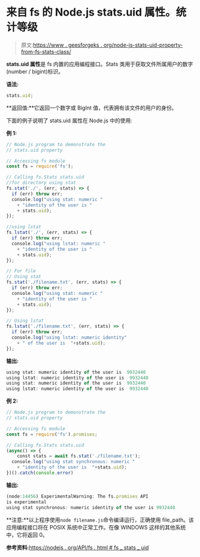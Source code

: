 # 来自 fs 的 Node.js stats.uid 属性。统计等级

> 原文:[https://www . geesforgeks . org/node-js-stats-uid-property-from-fs-stats-class/](https://www.geeksforgeeks.org/node-js-stats-uid-property-from-fs-stats-class/)

**stats.uid 属性**是 fs 内置的应用编程接口。Stats 类用于获取文件所属用户的数字(number / bigint)标识。

**语法:**

```js
stats.uid;
```

**返回值:**它返回一个数字或 BigInt 值，代表拥有该文件的用户的身份。

下面的例子说明了 stats.uid 属性在 Node.js 中的使用:

**例 1:**

```js
// Node.js program to demonstrate the   
// stats.uid property

// Accessing fs module
const fs = require('fs');

// Calling fs.Stats stats.uid
//for directory using stat
fs.stat('./', (err, stats) => {
  if (err) throw err;
  console.log("using stat: numeric "
    + "identity of the user is "
    + stats.uid);
});

//using lstat
fs.lstat('./', (err, stats) => {
  if (err) throw err;
  console.log("using lstat: numeric "
    + "identity of the user is "
    + stats.uid);
});

// For file
// Using stat
fs.stat('./filename.txt', (err, stats) => {
  if (err) throw err;
  console.log("using stat: numeric "
    + "identity of the user is "
    + stats.uid);
});

// Using lstat
fs.lstat('./filename.txt', (err, stats) => {
  if (err) throw err;
  console.log("using lstat: numeric identity"
    + " of the user is  "+stats.uid);
});
```

**输出:**

```js
using stat: numeric identity of the user is  9932440
using lstat: numeric identity of the user is  9932440
using stat: numeric identity of the user is  9932440
using lstat: numeric identity of the user is  9932440

```

**例 2:**

```js
// Node.js program to demonstrate the   
// stats.uid property

// Accessing fs module
const fs = require('fs').promises;

// Calling fs.Stats stats.uid
(async() => {
    const stats = await fs.stat('./filename.txt');
  console.log("using stat synchronous: numeric "
    + "identity of the user is  "+stats.uid);
})().catch(console.error)
```

**输出:**

```js
(node:14456) ExperimentalWarning: The fs.promises API 
is experimental 
using stat synchronous: numeric identity of the user is 9932440
```

**注意:**以上程序使用`node filename.js`命令编译运行，正确使用 file_path。该应用编程接口将在 POSIX 系统中正常工作。在像 WINDOWS 这样的其他系统中，它将返回 0。

**参考资料:**[https://nodejs . org/API/fs . html # fs _ stats _ uid](https://nodejs.org/api/fs.html#fs_stats_uid)